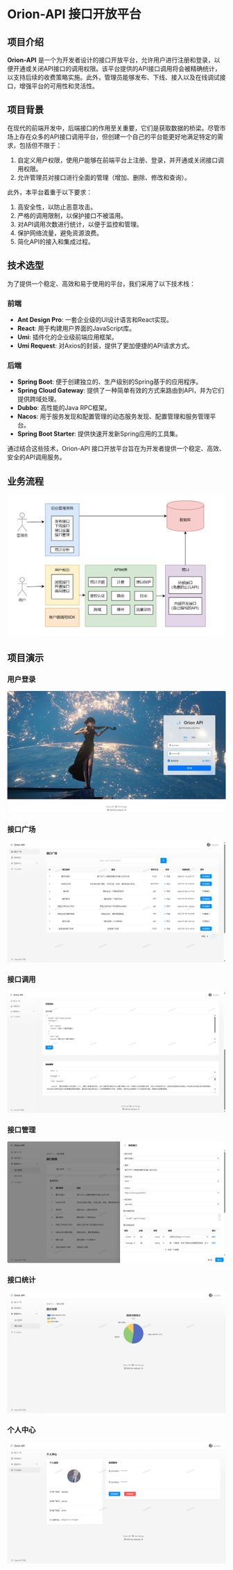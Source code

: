 # Orion-API 接口开放平台

## 项目介绍
**Orion-API** 是一个为开发者设计的接口开放平台，允许用户进行注册和登录，以便开通或关闭API接口的调用权限。该平台提供的API接口调用将会被精确统计，以支持后续的收费策略实施。此外，管理员能够发布、下线、接入以及在线调试接口，增强平台的可用性和灵活性。

## 项目背景
在现代的前端开发中，后端接口的作用至关重要，它们是获取数据的桥梁。尽管市场上存在众多的API接口调用平台，但创建一个自己的平台能更好地满足特定的需求，包括但不限于：
1. 自定义用户权限，使用户能够在前端平台上注册、登录，并开通或关闭接口调用权限。
2. 允许管理员对接口进行全面的管理（增加、删除、修改和查询）。

此外，本平台着重于以下要求：
1. 高安全性，以防止恶意攻击。
2. 严格的调用限制，以保护接口不被滥用。
3. 对API调用次数进行统计，以便于监控和管理。
4. 保护网络流量，避免资源浪费。
5. 简化API的接入和集成过程。

## 技术选型
为了提供一个稳定、高效和易于使用的平台，我们采用了以下技术栈：

### 前端
- **Ant Design Pro**: 一套企业级的UI设计语言和React实现。
- **React**: 用于构建用户界面的JavaScript库。
- **Umi**: 插件化的企业级前端应用框架。
- **Umi Request**: 对Axios的封装，提供了更加便捷的API请求方式。

### 后端
- **Spring Boot**: 便于创建独立的、生产级别的Spring基于的应用程序。
- **Spring Cloud Gateway**: 提供了一种简单有效的方式来路由到API，并为它们提供跨域处理。
- **Dubbo**: 高性能的Java RPC框架。
- **Nacos**: 用于服务发现和配置管理的动态服务发现、配置管理和服务管理平台。
- **Spring Boot Starter**: 提供快速开发新Spring应用的工具集。

通过结合这些技术，Orion-API 接口开放平台旨在为开发者提供一个稳定、高效、安全的API调用服务。

## 业务流程
![业务流程](docs/业务流程.png)

## 项目演示
### 用户登录
![用户登录](docs/用户登录.png)

### 接口广场
![接口广场](docs/接口广场.png)

### 接口调用
![接口调用](docs/接口调用.png)

### 接口管理
![接口管理](docs/接口管理.png)

### 接口统计
![接口统计](docs/接口统计.png)

### 个人中心
![个人中心](docs/个人中心.png)